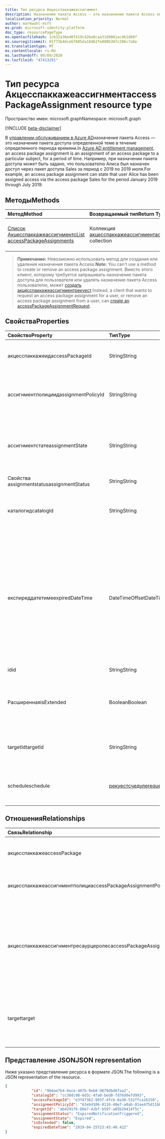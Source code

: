```yaml
---
title: Тип ресурса Акцесспаккажеассигнмент
description: Назначение пакета Access — это назначение пакета Access определенному субъекту в течение определенного периода времени.
localization_priority: Normal
author: markwahl-msft
ms.prod: microsoft-identity-platform
doc_type: resourcePageType
ms.openlocfilehash: 1cb32a36e40f419c42be8caa31d9081ac461d88f
ms.sourcegitcommit: 01f73b4dce6f885da18d62fe800b387c286c7a8e
ms.translationtype: MT
ms.contentlocale: ru-RU
ms.lasthandoff: 09/09/2020
ms.locfileid: "47413291"
---
```

# <a name="accesspackageassignment-resource-type"></a><span data-ttu-id="3fad5-103">Тип ресурса Акцесспаккажеассигнмент</span><span class="sxs-lookup"><span data-stu-id="3fad5-103">accessPackageAssignment resource type</span></span>

<span data-ttu-id="3fad5-104">Пространство имен: microsoft.graph</span><span class="sxs-lookup"><span data-stu-id="3fad5-104">Namespace: microsoft.graph</span></span>

[!INCLUDE [beta-disclaimer](../../includes/beta-disclaimer.md)]

<span data-ttu-id="3fad5-105">В [управлении обслуживанием в Azure AD](entitlementmanagement-root.md)назначение пакета Access — это назначение пакета доступа определенной теме в течение определенного периода времени.</span><span class="sxs-lookup"><span data-stu-id="3fad5-105">In [Azure AD entitlement management](entitlementmanagement-root.md), an access package assignment is an assignment of an access package to a particular subject, for a period of time.</span></span>  <span data-ttu-id="3fad5-106">Например, при назначении пакета доступа может быть задано, что пользователю Алиса был назначен доступ через пакет доступа Sales за период с 2019 по 2019 июля.</span><span class="sxs-lookup"><span data-stu-id="3fad5-106">For example, an access package assignment can state that user Alice has been assigned access via the access package Sales for the period January 2019 through July 2019.</span></span>

## <a name="methods"></a><span data-ttu-id="3fad5-107">Методы</span><span class="sxs-lookup"><span data-stu-id="3fad5-107">Methods</span></span>

| <span data-ttu-id="3fad5-108">Метод</span><span class="sxs-lookup"><span data-stu-id="3fad5-108">Method</span></span>       | <span data-ttu-id="3fad5-109">Возвращаемый тип</span><span class="sxs-lookup"><span data-stu-id="3fad5-109">Return Type</span></span> | <span data-ttu-id="3fad5-110">Описание</span><span class="sxs-lookup"><span data-stu-id="3fad5-110">Description</span></span> |
|:-------------|:------------|:------------|
| [<span data-ttu-id="3fad5-111">Список Акцесспаккажеассигнментс</span><span class="sxs-lookup"><span data-stu-id="3fad5-111">List accessPackageAssignments</span></span>](../api/accesspackageassignment-list.md) | <span data-ttu-id="3fad5-112">Коллекция [акцесспаккажеассигнмент](accesspackageassignment.md)</span><span class="sxs-lookup"><span data-stu-id="3fad5-112">[accessPackageAssignment](accesspackageassignment.md) collection</span></span> | <span data-ttu-id="3fad5-113">Получение списка объектов **акцесспаккажеассигнмент** .</span><span class="sxs-lookup"><span data-stu-id="3fad5-113">Retrieve a list of **accesspackageassignment** objects.</span></span> |

><span data-ttu-id="3fad5-114">**Примечание:** Невозможно использовать метод для создания или удаления назначения пакета Access.</span><span class="sxs-lookup"><span data-stu-id="3fad5-114">**Note:** You can't use a method to create or remove an access package assignment.</span></span> <span data-ttu-id="3fad5-115">Вместо этого клиент, которому требуется запрашивать назначение пакета доступа для пользователя или удалять назначение пакета Access пользователю, может [создать акцесспаккажеассигнментрекуест](../api/accesspackageassignmentrequest-post.md).</span><span class="sxs-lookup"><span data-stu-id="3fad5-115">Instead, a client that wants to request an access package assignment for a user, or remove an access package assignment from a user, can [create an accessPackageAssignmentRequest](../api/accesspackageassignmentrequest-post.md).</span></span>

## <a name="properties"></a><span data-ttu-id="3fad5-116">Свойства</span><span class="sxs-lookup"><span data-stu-id="3fad5-116">Properties</span></span>

| <span data-ttu-id="3fad5-117">Свойство</span><span class="sxs-lookup"><span data-stu-id="3fad5-117">Property</span></span>     | <span data-ttu-id="3fad5-118">Тип</span><span class="sxs-lookup"><span data-stu-id="3fad5-118">Type</span></span>        | <span data-ttu-id="3fad5-119">Описание</span><span class="sxs-lookup"><span data-stu-id="3fad5-119">Description</span></span> |
|:-------------|:------------|:------------|
|<span data-ttu-id="3fad5-120">акцесспаккажеид</span><span class="sxs-lookup"><span data-stu-id="3fad5-120">accessPackageId</span></span>|<span data-ttu-id="3fad5-121">String</span><span class="sxs-lookup"><span data-stu-id="3fad5-121">String</span></span>|<span data-ttu-id="3fad5-122">Идентификатор пакета Access.</span><span class="sxs-lookup"><span data-stu-id="3fad5-122">The identifier of the access package.</span></span> <span data-ttu-id="3fad5-123">Только для чтения.</span><span class="sxs-lookup"><span data-stu-id="3fad5-123">Read-only.</span></span>|
|<span data-ttu-id="3fad5-124">ассигнментполициид</span><span class="sxs-lookup"><span data-stu-id="3fad5-124">assignmentPolicyId</span></span>|<span data-ttu-id="3fad5-125">String</span><span class="sxs-lookup"><span data-stu-id="3fad5-125">String</span></span>|<span data-ttu-id="3fad5-126">Идентификатор политики назначения пакетов доступа.</span><span class="sxs-lookup"><span data-stu-id="3fad5-126">The identifier of the access package assignment policy.</span></span> <span data-ttu-id="3fad5-127">Только для чтения.</span><span class="sxs-lookup"><span data-stu-id="3fad5-127">Read-only.</span></span>|
|<span data-ttu-id="3fad5-128">ассигнментстате</span><span class="sxs-lookup"><span data-stu-id="3fad5-128">assignmentState</span></span>|<span data-ttu-id="3fad5-129">String</span><span class="sxs-lookup"><span data-stu-id="3fad5-129">String</span></span>|<span data-ttu-id="3fad5-130">Состояние пакета Access.</span><span class="sxs-lookup"><span data-stu-id="3fad5-130">The state of the access package.</span></span> <span data-ttu-id="3fad5-131">Возможные значения: `Delivered` или `Expired` .</span><span class="sxs-lookup"><span data-stu-id="3fad5-131">Possible values are `Delivered` or `Expired`.</span></span> <span data-ttu-id="3fad5-132">Только для чтения.</span><span class="sxs-lookup"><span data-stu-id="3fad5-132">Read-only.</span></span>|
|<span data-ttu-id="3fad5-133">Свойства assignmentstatus</span><span class="sxs-lookup"><span data-stu-id="3fad5-133">assignmentStatus</span></span>|<span data-ttu-id="3fad5-134">String</span><span class="sxs-lookup"><span data-stu-id="3fad5-134">String</span></span>|<span data-ttu-id="3fad5-135">Только для чтения.</span><span class="sxs-lookup"><span data-stu-id="3fad5-135">Read-only.</span></span>|
|<span data-ttu-id="3fad5-136">каталогид</span><span class="sxs-lookup"><span data-stu-id="3fad5-136">catalogId</span></span>|<span data-ttu-id="3fad5-137">String</span><span class="sxs-lookup"><span data-stu-id="3fad5-137">String</span></span>|<span data-ttu-id="3fad5-138">Идентификатор каталога, содержащего пакет Access.</span><span class="sxs-lookup"><span data-stu-id="3fad5-138">The identifier of the catalog containing the access package.</span></span> <span data-ttu-id="3fad5-139">Только для чтения.</span><span class="sxs-lookup"><span data-stu-id="3fad5-139">Read-only.</span></span>|
|<span data-ttu-id="3fad5-140">експиреддатетиме</span><span class="sxs-lookup"><span data-stu-id="3fad5-140">expiredDateTime</span></span>|<span data-ttu-id="3fad5-141">DateTimeOffset</span><span class="sxs-lookup"><span data-stu-id="3fad5-141">DateTimeOffset</span></span>|<span data-ttu-id="3fad5-p107">Тип Timestamp представляет сведения о времени и дате с использованием формата ISO 8601 (всегда используется формат UTC). Например, значение полуночи 1 января 2014 г. в формате UTC выглядит так: `'2014-01-01T00:00:00Z'`.</span><span class="sxs-lookup"><span data-stu-id="3fad5-p107">The Timestamp type represents date and time information using ISO 8601 format and is always in UTC time. For example, midnight UTC on Jan 1, 2014 would look like this: `'2014-01-01T00:00:00Z'`</span></span>|
|<span data-ttu-id="3fad5-144">id</span><span class="sxs-lookup"><span data-stu-id="3fad5-144">id</span></span>|<span data-ttu-id="3fad5-145">String</span><span class="sxs-lookup"><span data-stu-id="3fad5-145">String</span></span>| <span data-ttu-id="3fad5-146">Только для чтения.</span><span class="sxs-lookup"><span data-stu-id="3fad5-146">Read-only.</span></span>|
|<span data-ttu-id="3fad5-147">Расширенная</span><span class="sxs-lookup"><span data-stu-id="3fad5-147">isExtended</span></span>|<span data-ttu-id="3fad5-148">Boolean</span><span class="sxs-lookup"><span data-stu-id="3fad5-148">Boolean</span></span>|<span data-ttu-id="3fad5-149">Указывает, является ли назначение пакета доступа расширенным.</span><span class="sxs-lookup"><span data-stu-id="3fad5-149">Indicates whether the access package assignment is extended.</span></span> <span data-ttu-id="3fad5-150">Только для чтения.</span><span class="sxs-lookup"><span data-stu-id="3fad5-150">Read-only.</span></span>|
|<span data-ttu-id="3fad5-151">targetId</span><span class="sxs-lookup"><span data-stu-id="3fad5-151">targetId</span></span>|<span data-ttu-id="3fad5-152">String</span><span class="sxs-lookup"><span data-stu-id="3fad5-152">String</span></span>| <span data-ttu-id="3fad5-153">ИДЕНТИФИКАТОР субъекта с назначением.</span><span class="sxs-lookup"><span data-stu-id="3fad5-153">The ID of the subject with the assignment.</span></span> <span data-ttu-id="3fad5-154">Только для чтения.</span><span class="sxs-lookup"><span data-stu-id="3fad5-154">Read-only.</span></span>|
|<span data-ttu-id="3fad5-155">schedule</span><span class="sxs-lookup"><span data-stu-id="3fad5-155">schedule</span></span>|[<span data-ttu-id="3fad5-156">рекуестсчедуле</span><span class="sxs-lookup"><span data-stu-id="3fad5-156">requestSchedule</span></span>](requestschedule.md)| <span data-ttu-id="3fad5-157">Когда назначение доступа будет размещено.</span><span class="sxs-lookup"><span data-stu-id="3fad5-157">When the access assignment is to be in place.</span></span> <span data-ttu-id="3fad5-158">Только для чтения.</span><span class="sxs-lookup"><span data-stu-id="3fad5-158">Read-only.</span></span>|

## <a name="relationships"></a><span data-ttu-id="3fad5-159">Отношения</span><span class="sxs-lookup"><span data-stu-id="3fad5-159">Relationships</span></span>

| <span data-ttu-id="3fad5-160">Связь</span><span class="sxs-lookup"><span data-stu-id="3fad5-160">Relationship</span></span> | <span data-ttu-id="3fad5-161">Тип</span><span class="sxs-lookup"><span data-stu-id="3fad5-161">Type</span></span>        | <span data-ttu-id="3fad5-162">Описание</span><span class="sxs-lookup"><span data-stu-id="3fad5-162">Description</span></span> |
|:-------------|:------------|:------------|
|<span data-ttu-id="3fad5-163">акцесспаккаже</span><span class="sxs-lookup"><span data-stu-id="3fad5-163">accessPackage</span></span>|[<span data-ttu-id="3fad5-164">акцесспаккаже</span><span class="sxs-lookup"><span data-stu-id="3fad5-164">accessPackage</span></span>](accesspackage.md)| <span data-ttu-id="3fad5-165">Только для чтения.</span><span class="sxs-lookup"><span data-stu-id="3fad5-165">Read-only.</span></span> <span data-ttu-id="3fad5-166">Допускается значение null.</span><span class="sxs-lookup"><span data-stu-id="3fad5-166">Nullable.</span></span>|
|<span data-ttu-id="3fad5-167">акцесспаккажеассигнментполици</span><span class="sxs-lookup"><span data-stu-id="3fad5-167">accessPackageAssignmentPolicy</span></span>|[<span data-ttu-id="3fad5-168">акцесспаккажеассигнментполици</span><span class="sxs-lookup"><span data-stu-id="3fad5-168">accessPackageAssignmentPolicy</span></span>](accesspackageassignmentpolicy.md)| <span data-ttu-id="3fad5-169">Только для чтения.</span><span class="sxs-lookup"><span data-stu-id="3fad5-169">Read-only.</span></span> <span data-ttu-id="3fad5-170">Допускается значение null.</span><span class="sxs-lookup"><span data-stu-id="3fad5-170">Nullable.</span></span>|
|<span data-ttu-id="3fad5-171">акцесспаккажеассигнментресаурцеролес</span><span class="sxs-lookup"><span data-stu-id="3fad5-171">accessPackageAssignmentResourceRoles</span></span>|<span data-ttu-id="3fad5-172">Коллекция [акцесспаккажеассигнментресаурцероле](accesspackageassignmentresourcerole.md)</span><span class="sxs-lookup"><span data-stu-id="3fad5-172">[accessPackageAssignmentResourceRole](accesspackageassignmentresourcerole.md) collection</span></span>| <span data-ttu-id="3fad5-173">Роли ресурсов, доставляемые конечному пользователю для этого назначения.</span><span class="sxs-lookup"><span data-stu-id="3fad5-173">The resource roles delivered to the target user for this assignment.</span></span> <span data-ttu-id="3fad5-174">Только для чтения.</span><span class="sxs-lookup"><span data-stu-id="3fad5-174">Read-only.</span></span> <span data-ttu-id="3fad5-175">Допускается значение null.</span><span class="sxs-lookup"><span data-stu-id="3fad5-175">Nullable.</span></span>|
|<span data-ttu-id="3fad5-176">target</span><span class="sxs-lookup"><span data-stu-id="3fad5-176">target</span></span>|[<span data-ttu-id="3fad5-177">акцесспаккажесубжект</span><span class="sxs-lookup"><span data-stu-id="3fad5-177">accessPackageSubject</span></span>](accesspackagesubject.md)| <span data-ttu-id="3fad5-178">Тема назначения пакета Access.</span><span class="sxs-lookup"><span data-stu-id="3fad5-178">The subject of the access package assignment.</span></span> <span data-ttu-id="3fad5-179">Только для чтения.</span><span class="sxs-lookup"><span data-stu-id="3fad5-179">Read-only.</span></span> <span data-ttu-id="3fad5-180">Допускается значение null.</span><span class="sxs-lookup"><span data-stu-id="3fad5-180">Nullable.</span></span>|

## <a name="json-representation"></a><span data-ttu-id="3fad5-181">Представление JSON</span><span class="sxs-lookup"><span data-stu-id="3fad5-181">JSON representation</span></span>

<span data-ttu-id="3fad5-182">Ниже указано представление ресурса в формате JSON.</span><span class="sxs-lookup"><span data-stu-id="3fad5-182">The following is a JSON representation of the resource.</span></span>

<!-- {
  "blockType": "resource",
  "optionalProperties": [

  ],
  "@odata.type": "microsoft.graph.accessPackageAssignment",
  "baseType": "",
  "keyProperty": "id"
}-->

```json
{
            "id": "9bdae7b4-6ece-487b-9eb8-9679dbd67aa2",
            "catalogId": "cc30dc98-6d3c-4fa0-bed8-fd76d0efd993",
            "accessPackageId": "e3f47362-993f-4fcb-8a38-532ffca16150",
            "assignmentPolicyId": "63ebd106-8116-40e7-a0ab-01ae475d11bb",
            "targetId": "ab4291f6-66b7-42bf-b597-a05b29414f5c",
            "assignmentStatus": "ExpiredNotificationTriggered",
            "assignmentState": "Expired",
            "isExtended": false,
            "expiredDateTime": "2019-04-25T23:45:40.42Z"
}
```

<!-- uuid: 16cd6b66-4b1a-43a1-adaf-3a886856ed98
2019-02-04 14:57:30 UTC -->
<!-- {
  "type": "#page.annotation",
  "description": "accessPackageAssignment resource",
  "keywords": "",
  "section": "documentation",
  "tocPath": ""
}-->
